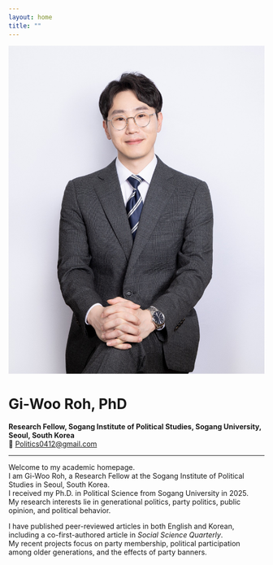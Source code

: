 ```yaml
---
layout: home
title: ""
---
```


![Profile Picture](/assets/images/profile.jpg)

# Gi-Woo Roh, PhD  
**Research Fellow, Sogang Institute of Political Studies, Sogang University, Seoul, South Korea**  
📧 [Politics0412@gmail.com](mailto:Politics0412@gmail.com)

---

Welcome to my academic homepage.  
I am Gi-Woo Roh, a Research Fellow at the Sogang Institute of Political Studies in Seoul, South Korea.  
I received my Ph.D. in Political Science from Sogang University in 2025.  
My research interests lie in generational politics, party politics, public opinion, and political behavior.

I have published peer-reviewed articles in both English and Korean, including a co-first-authored article in *Social Science Quarterly*.  
My recent projects focus on party membership, political participation among older generations, and the effects of party banners.
